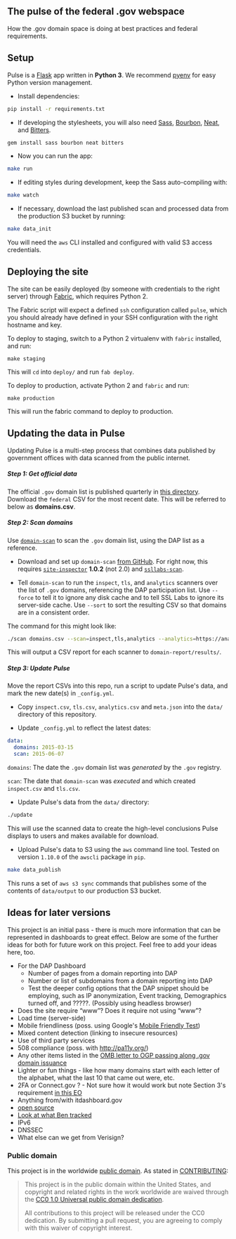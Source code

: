## The pulse of the federal .gov webspace

How the .gov domain space is doing at best practices and federal requirements.

## Setup

Pulse is a [Flask](http://flask.pocoo.org/) app written in **Python 3**. We recommend [pyenv](https://github.com/yyuu/pyenv) for easy Python version management.

* Install dependencies:

```bash
pip install -r requirements.txt
```

* If developing the stylesheets, you will also need [Sass](http://sass-lang.com/), [Bourbon](http://bourbon.io/), [Neat](http://neat.bourbon.io/), and [Bitters](http://bitters.bourbon.io/).

```bash
gem install sass bourbon neat bitters
```

* Now you can run the app:

```bash
make run
```

* If editing styles during development, keep the Sass auto-compiling with:

```bash
make watch
```

* If necessary, download the last published scan and processed data from the production S3 bucket by running:

```bash
make data_init
```

You will need the `aws` CLI installed and configured with valid S3 access credentials.

## Deploying the site

The site can be easily deployed (by someone with credentials to the right server) through [Fabric](https://github.com/fabric/fabric), which requires Python 2.

The Fabric script will expect a defined `ssh` configuration called `pulse`, which you should already have defined in your SSH configuration with the right hostname and key.

To deploy to staging, switch to a Python 2 virtualenv with `fabric` installed, and run:

```
make staging
```

This will `cd` into `deploy/` and run `fab deploy`.

To deploy to production, activate Python 2 and `fabric` and run:

```
make production
```

This will run the fabric command to deploy to production.

## Updating the data in Pulse

Updating Pulse is a multi-step process that combines data published by government offices with data scanned from the public internet.

##### Step 1: Get official data

The official `.gov` domain list is published quarterly in [this directory](https://github.com/GSA/data/tree/gh-pages/dotgov-domains). Download the `federal` CSV for the most recent date. This will be referred to below as **domains.csv**.

##### Step 2: Scan domains

Use [`domain-scan`](https://github.com/18F/domain-scan) to scan the `.gov` domain list, using the DAP list as a reference.

* Download and set up `domain-scan` [from GitHub](https://github.com/18F/domain-scan). For right now, this requires [`site-inspector`](https://rubygems.org/gems/site-inspector) **1.0.2** (not 2.0) and [`ssllabs-scan`](https://github.com/ssllabs/ssllabs-scan).

* Tell `domain-scan` to run the `inspect`, `tls`, and `analytics` scanners over the list of `.gov` domains, referencing the DAP participation list. Use `--force` to tell it to ignore any disk cache and to tell SSL Labs to ignore its server-side cache. Use `--sort` to sort the resulting CSV so that domains are in a consistent order.

The command for this might look like:

```bash
./scan domains.csv --scan=inspect,tls,analytics --analytics=https://analytics.usa.gov/data/live/second-level-domains.csv --output=domain-report --debug --force --sort
```

This will output a CSV report for each scanner to `domain-report/results/`.

##### Step 3: Update Pulse

Move the report CSVs into this repo, run a script to update Pulse's data, and mark the new date(s) in `_config.yml`.

* Copy `inspect.csv`, `tls.csv`, `analytics.csv` and `meta.json` into the `data/` directory of this repository.

* Update `_config.yml` to reflect the latest dates:

```yaml
data:
  domains: 2015-03-15
  scan: 2015-06-07
```

`domains`: The date the `.gov` domain list was *generated* by the `.gov` registry.

`scan`: The date that `domain-scan` was *executed* and which created `inspect.csv` and `tls.csv`.

* Update Pulse's data from the `data/` directory:

```bash
./update
```

This will use the scanned data to create the high-level conclusions Pulse displays to users and makes available for download.

* Upload Pulse's data to S3 using the `aws` command line tool. Tested on version `1.10.0` of the `awscli` package in `pip`.

```bash
make data_publish
```

This runs a set of `aws s3 sync` commands that publishes some of the contents of `data/output` to our production S3 bucket.


## Ideas for later versions

This project is an initial pass - there is much more information that can be represented in dashboards to great effect.  Below are some of the further ideas for both for future work on this project.  Feel free to add your ideas here, too.

* For the DAP Dashboard
  * Number of pages from a domain reporting into DAP
  * Number or list of subdomains from a domain reporting into DAP
  * Test the deeper config options that the DAP snippet should be employing, such as IP anonymization, Event tracking, Demographics turned off, and ?????.  (Possibly using headless browser)
* Does the site require “www”? Does it require not using “www”?
* Load time (server-side)
* Mobile friendliness (poss. using Google's [Mobile Friendly Test](http://www.nextgov.com/mobile/2015/04/here-are-agency-websites-google-doesnt-think-are-mobile-friendly/110812/?oref=ng-relatedstories))
* Mixed content detection (linking to insecure resources)
* Use of third party services
* 508 compliance (poss. with http://pa11y.org/)
* Any other items listed in the [OMB letter to OGP passing along .gov domain issuance](https://www.whitehouse.gov/sites/default/files/omb/egov/memo/policies-for-dot-gov-domain-issuance-for-federal-agency-public-websites.pdf)
* Lighter or fun things - like how many domains start with each letter of the alphabet, what the last 10 that came out were, etc.
* 2FA or Connect.gov ?  - Not sure how it would work but note Section 3's requirement [in this EO](https://www.whitehouse.gov/the-press-office/2014/10/17/executive-order-improving-security-consumer-financial-transactions)
* Anything from/with itdashboard.gov
* [open source](https://github.com/18F/pulse/issues/204)
* [Look at what Ben tracked](http://ben.balter.com/2011/09/07/analysis-of-federal-executive-domains/)
* IPv6
* DNSSEC
* What else can we get from Verisign?


### Public domain

This project is in the worldwide [public domain](LICENSE.md). As stated in [CONTRIBUTING](CONTRIBUTING.md):

> This project is in the public domain within the United States, and copyright and related rights in the work worldwide are waived through the [CC0 1.0 Universal public domain dedication](https://creativecommons.org/publicdomain/zero/1.0/).
>
> All contributions to this project will be released under the CC0 dedication. By submitting a pull request, you are agreeing to comply with this waiver of copyright interest.
